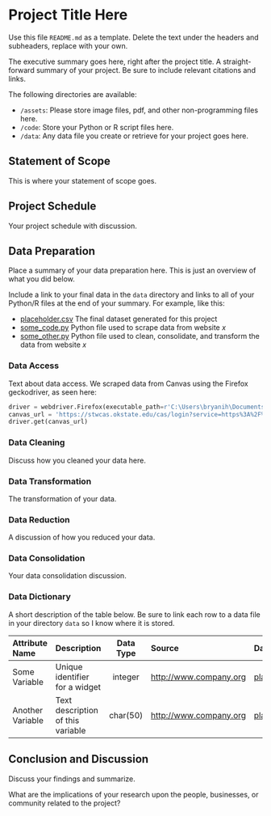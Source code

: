 # Project Title Here
Use this file `README.md` as a template. Delete the text under the headers and subheaders, replace with your own. 

The executive summary goes here, right after the project title. A straight-forward summary of your project. Be sure to include relevant citations and links.

The following directories are available:
* `/assets`: Please store image files, pdf, and other non-programming files here.
* `/code`: Store your Python or R script files here.
* `/data`: Any data file you create or retrieve for your project goes here.

## Statement of Scope
This is where your statement of scope goes.

## Project Schedule
Your project schedule with discussion.

## Data Preparation
Place a summary of your data preparation here. This is just an overview of what you did below.

Include a link to your final data in the `data` directory and links to all of your Python/R files at the end of your summary. For example, like this: 
* [placeholder.csv](data/placeholder.csv) The final dataset generated for this project
* [some_code.py](code/some_code.py) Python file used to scrape data from website *x*
* [some_other.py](code/some_other.py) Python file used to clean, consolidate, and transform the data from website *x*

### Data Access
Text about data access. We scraped data from Canvas using the Firefox geckodriver, as seen here:

```Python
driver = webdriver.Firefox(executable_path=r'C:\Users\bryanih\Documents\GitHub\geckodriver.exe')
canvas_url = 'https://stwcas.okstate.edu/cas/login?service=https%3A%2F%2Fcanvas.okstate.edu%2Flogin%2Fcas'
driver.get(canvas_url)
```

### Data Cleaning
Discuss how you cleaned your data here.

### Data Transformation
The transformation of your data.

### Data Reduction
A discussion of how you reduced your data.

### Data Consolidation
Your data consolidation discussion.

### Data Dictionary
A short description of the table below. Be sure to link each row to a data file in your directory `data` so I know where it is stored.

| Attribute Name | Description | Data Type | Source | Data | Example |
|:---|:---|:---:|:---|:---|:---:|
| Some Variable | Unique identifier for a widget | integer | http://www.company.org | [placeholder.csv](data/placeholder.csv) | More things to say |
| Another Variable | Text description of this variable | char(50) | http://www.company.org | [placeholder.csv](data/placeholder.csv) | All your base |

## Conclusion and Discussion
Discuss your findings and summarize.

What are the implications of your research upon the people, businesses, or community related to the project?